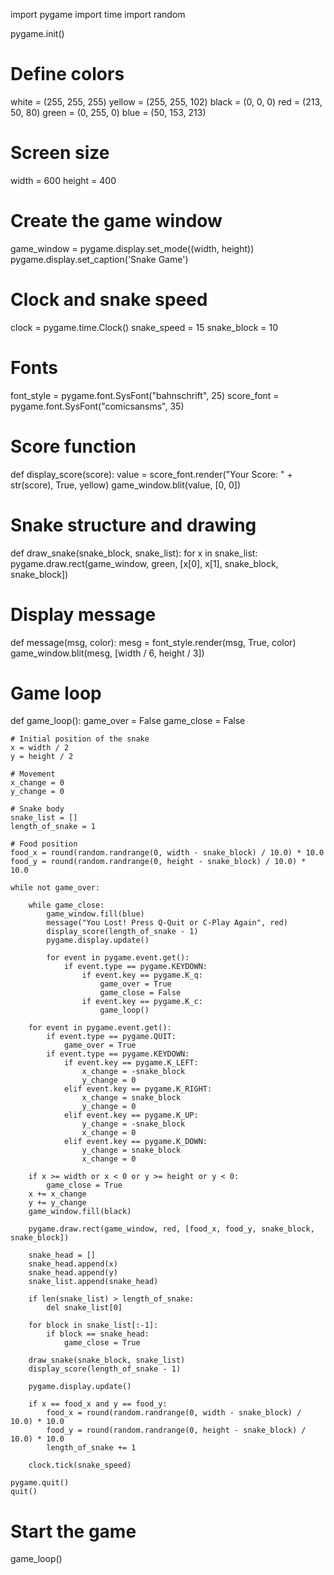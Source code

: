 import pygame
import time
import random

pygame.init()

# Define colors
white = (255, 255, 255)
yellow = (255, 255, 102)
black = (0, 0, 0)
red = (213, 50, 80)
green = (0, 255, 0)
blue = (50, 153, 213)

# Screen size
width = 600
height = 400

# Create the game window
game_window = pygame.display.set_mode((width, height))
pygame.display.set_caption('Snake Game')

# Clock and snake speed
clock = pygame.time.Clock()
snake_speed = 15
snake_block = 10

# Fonts
font_style = pygame.font.SysFont("bahnschrift", 25)
score_font = pygame.font.SysFont("comicsansms", 35)


# Score function
def display_score(score):
    value = score_font.render("Your Score: " + str(score), True, yellow)
    game_window.blit(value, [0, 0])


# Snake structure and drawing
def draw_snake(snake_block, snake_list):
    for x in snake_list:
        pygame.draw.rect(game_window, green, [x[0], x[1], snake_block, snake_block])


# Display message
def message(msg, color):
    mesg = font_style.render(msg, True, color)
    game_window.blit(mesg, [width / 6, height / 3])


# Game loop
def game_loop():
    game_over = False
    game_close = False

    # Initial position of the snake
    x = width / 2
    y = height / 2

    # Movement
    x_change = 0
    y_change = 0

    # Snake body
    snake_list = []
    length_of_snake = 1

    # Food position
    food_x = round(random.randrange(0, width - snake_block) / 10.0) * 10.0
    food_y = round(random.randrange(0, height - snake_block) / 10.0) * 10.0

    while not game_over:

        while game_close:
            game_window.fill(blue)
            message("You Lost! Press Q-Quit or C-Play Again", red)
            display_score(length_of_snake - 1)
            pygame.display.update()

            for event in pygame.event.get():
                if event.type == pygame.KEYDOWN:
                    if event.key == pygame.K_q:
                        game_over = True
                        game_close = False
                    if event.key == pygame.K_c:
                        game_loop()

        for event in pygame.event.get():
            if event.type == pygame.QUIT:
                game_over = True
            if event.type == pygame.KEYDOWN:
                if event.key == pygame.K_LEFT:
                    x_change = -snake_block
                    y_change = 0
                elif event.key == pygame.K_RIGHT:
                    x_change = snake_block
                    y_change = 0
                elif event.key == pygame.K_UP:
                    y_change = -snake_block
                    x_change = 0
                elif event.key == pygame.K_DOWN:
                    y_change = snake_block
                    x_change = 0

        if x >= width or x < 0 or y >= height or y < 0:
            game_close = True
        x += x_change
        y += y_change
        game_window.fill(black)

        pygame.draw.rect(game_window, red, [food_x, food_y, snake_block, snake_block])

        snake_head = []
        snake_head.append(x)
        snake_head.append(y)
        snake_list.append(snake_head)

        if len(snake_list) > length_of_snake:
            del snake_list[0]

        for block in snake_list[:-1]:
            if block == snake_head:
                game_close = True

        draw_snake(snake_block, snake_list)
        display_score(length_of_snake - 1)

        pygame.display.update()

        if x == food_x and y == food_y:
            food_x = round(random.randrange(0, width - snake_block) / 10.0) * 10.0
            food_y = round(random.randrange(0, height - snake_block) / 10.0) * 10.0
            length_of_snake += 1

        clock.tick(snake_speed)

    pygame.quit()
    quit()


# Start the game
game_loop()